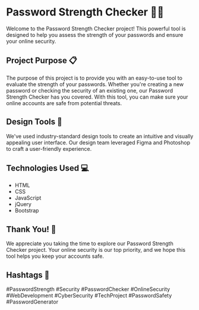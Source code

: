 # Password Strength Checker 💪🔐
 

Welcome to the Password Strength Checker project! This powerful tool is designed to help you assess the strength of your passwords and ensure your online security.

## Project Purpose 📋

The purpose of this project is to provide you with an easy-to-use tool to evaluate the strength of your passwords. Whether you're creating a new password or checking the security of an existing one, our Password Strength Checker has you covered. With this tool, you can make sure your online accounts are safe from potential threats.

## Design Tools 🎨

We've used industry-standard design tools to create an intuitive and visually appealing user interface. Our design team leveraged Figma and Photoshop to craft a user-friendly experience.

## Technologies Used 💻

- HTML
- CSS
- JavaScript
- jQuery
- Bootstrap


## Thank You! 👏

We appreciate you taking the time to explore our Password Strength Checker project. Your online security is our top priority, and we hope this tool helps you keep your accounts safe.

## Hashtags 📌

#PasswordStrength #Security #PasswordChecker #OnlineSecurity #WebDevelopment #CyberSecurity #TechProject #PasswordSafety #PasswordGenerator
